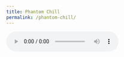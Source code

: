 ```yaml
---
title: Phantom Chill
permalink: /phantom-chill/
---
```

<div style="width:100%"><audio controls=""><source src="https://phantommedia.radioca.st/lofi" type="audio/ogg" preload=""></audio></div>